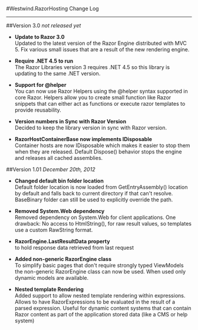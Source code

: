 #Westwind.RazorHosting Change Log
* * * 

##Version 3.0
*not released yet*

* **Update to Razor 3.0**<br />
  Updated to the latest version of the Razor Engine distributed
  with MVC 5. Fix various small issues that are a result of the 
  new rendering engine.

* **Require .NET 4.5 to run**<br/>
  The Razor Libraries version 3 requires .NET 4.5 so this library
  is updating to the same .NET version.

* **Support for @helper**<br />
  You can now use Razor Helpers using the @helper syntax supported
  in core Razor. Helpers allow you to create small function like
  Razor snippets that can either act as functions or execute razor
  templates to provide reusability.

* **Version numbers in Sync with Razor Version**<br />
  Decided to keep the library version in sync with Razor version.

* **RazorHostContainerBase now implements IDisposable**<br />
  Container hosts are now IDisposable which makes it easier to stop them when
  they are released. Default Dispose() behavior stops the engine and releases
  all cached assemblies.

##Version 1.01
*December 20th, 2012*

* **Changed default bin folder location**  
  Default folder location is now loaded from GetEntryAssembly() location by default and falls back to current directory if that can't resolve. BaseBinary folder can still be used to explicitly override the path.

* **Removed System.Web dependency**  
  Removed dependency on System.Web for client applications. One drawback: 
  No access to HtmlString(), for raw result values, so templates use a custom
  RawString format.

* **RazorEngine.LastResultData property**  
   to hold response data retrieved from last request

* **Added non-generic RazorEngine class**  
  To simplify basic pages that don't require strongly typed ViewModels the non-generic RazorEngine class can now be used. When used only dynamic models are available.

* **Nested template Rendering**  
  Added support to allow nested template rendering within expressions. Allows to have RazorExpressions to be evaluated in the result of a parsed expression. Useful for dynamic content systems that can contain Razor content as part of the application stored data (like a CMS or help system)
  
